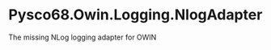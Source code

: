 Pysco68.Owin.Logging.NlogAdapter
================================

The missing NLog logging adapter for OWIN
